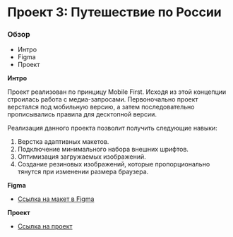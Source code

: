 # Проект 3: Путешествие по России

### Обзор

- Интро
- Figma
- Проект

**Интро**

Проект реализован по принцицу Mobile First. Исходя из этой концепции строилась работа с медиа-запросами. Первоночально проект верстался под мобильную версию, а затем последовательно прописывались правила для десктопной версии.

Реализация данного проекта позволит получить следующие навыки:

1. Верстка адаптивных макетов.
2. Подключение минимального набора внешних шрифтов.
3. Оптимизация загружаемых изображений.
4. Создание резиновых изображений, которые пропорционально тянутся при изменении размера браузера.

**Figma**

- [Ссылка на макет в Figma](https://www.figma.com/file/OyRWEjU6wBwRe1hapzQoLx/Sprint-3%3A-Russia-%2F-desktop-%2B-mobile?node-id=28503%3A0)

**Проект**

- [Ссылка на проект](https://mamatkazin.github.io/russian-travel/index.html)
